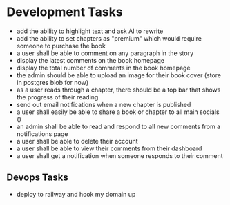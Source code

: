 # Development Tasks

- add the ability to highlight text and ask AI to rewrite
- add the ability to set chapters as "premium" which would require someone to purchase the book
- a user shall be able to comment on any paragraph in the story
- display the latest comments on the book homepage
- display the total number of comments in the book homepage
- the admin should be able to upload an image for their book cover (store in postgres blob for now)
- as a user reads through a chapter, there should be a top bar that shows the progress of their reading
- send out email notifications when a new chapter is published
- a user shall easily be able to share a book or chapter to all main socials ()
- an admin shall be able to read and respond to all new comments from a notifications page
- a user shall be able to delete their account
- a user shall be able to view their comments from their dashboard
- a user shall get a notification when someone responds to their comment

## Devops Tasks

- deploy to railway and hook my domain up
